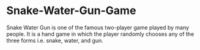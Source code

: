 # Snake-Water-Gun-Game
Snake Water Gun is one of the famous two-player game played by many people. It is a hand game in which the player randomly chooses any of the three forms i.e. snake, water, and gun.
